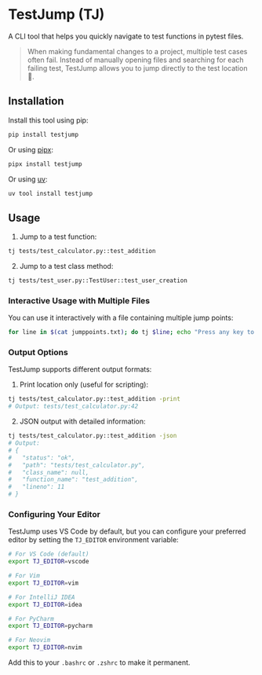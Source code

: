 # TestJump (TJ)

A CLI tool that helps you quickly navigate to test functions in pytest files.

> When making fundamental changes to a project, multiple test cases often fail.
> Instead of manually opening files and searching for each failing test, TestJump allows you to jump directly to the test location 🤷.

## Installation

Install this tool using pip:

```bash
pip install testjump
```

Or using [pipx](https://pipx.pypa.io/stable/):

```bash
pipx install testjump
```

Or using [uv](https://docs.astral.sh/uv/guides/tools/):

```bash
uv tool install testjump
```

## Usage

1. Jump to a test function:

```bash
tj tests/test_calculator.py::test_addition
```

2. Jump to a test class method:

```bash
tj tests/test_user.py::TestUser::test_user_creation
```

### Interactive Usage with Multiple Files

You can use it interactively with a file containing multiple jump points:

```bash
for line in $(cat jumppoints.txt); do tj $line; echo "Press any key to continue..."; read; done
```

### Output Options

TestJump supports different output formats:

1. Print location only (useful for scripting):

```bash
tj tests/test_calculator.py::test_addition -print
# Output: tests/test_calculator.py:42
```

2. JSON output with detailed information:

```bash
tj tests/test_calculator.py::test_addition -json
# Output:
# {
#   "status": "ok",
#   "path": "tests/test_calculator.py",
#   "class_name": null,
#   "function_name": "test_addition",
#   "lineno": 11
# }
```

### Configuring Your Editor

TestJump uses VS Code by default, but you can configure your preferred editor by setting the `TJ_EDITOR` environment variable:

```bash
# For VS Code (default)
export TJ_EDITOR=vscode

# For Vim
export TJ_EDITOR=vim

# For IntelliJ IDEA
export TJ_EDITOR=idea

# For PyCharm
export TJ_EDITOR=pycharm

# For Neovim
export TJ_EDITOR=nvim
```

Add this to your `.bashrc` or `.zshrc` to make it permanent.
